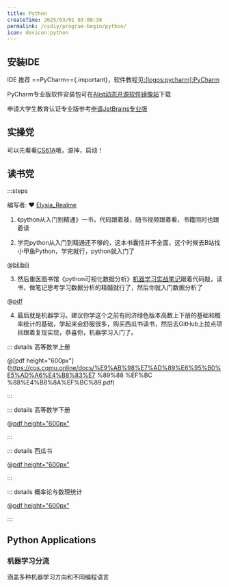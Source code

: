 ```yaml
---
title: Python
createTime: 2025/03/01 03:00:38
permalink: /csdiy/program-begin/python/
icon: devicon:python
---
```



## 安装IDE

IDE 推荐 ==PyCharm=={.important}，软件教程见[:[logos:pycharm]:PyCharm](/campus-wiki/common-softwares/IDE/PyCharm/)

PyCharm专业版软件安装包可在[Alist动态开源软件镜像站](http://192.168.183.171:5244/softwares/JetBrainsIDEs/pycharm-professional-2024.2.4.exe)下载

申请大学生教育认证专业版参考[申请JetBrains专业版](/campus-wiki/apply-student-email/#申请学生邮箱)

## 实操党

可以先看看[CS61A](https://cs61a.org/)哦，源神，启动！

## 读书党

:::steps

编写者: ❤ [Elysia_Realme](/friends/persons/)

1. 《python从入门到精通》一书，代码跟着敲，随书视频跟着看，书籍同时也跟着读

2. 学完python从入门到精通还不够的，这本书囊括并不全面，这个时候去B站找小甲鱼Python，学完就行，python就入门了

@[bilibili](BV1c4411e77t)

3. 然后重医图书馆《python可视化数据分析》[机器学习实战笔记](https://blog.csdn.net/Crayonxin2000/article/details/122741295)跟着代码敲，读书，做笔记思考学习数据分析的精髓就行了，然后你就入门数据分析了

@[pdf](https://cos.cqmu.online/docs/%E6%9C%BA%E5%99%A8%E5%AD%A6%E4%B9%A0%E5%AE%9E%E6%88%98%EF%BC%9A%E5%9F%BA%E4%BA%8EScikit-Learn%E5%92%8CTensorFlow.pdf)

4. 最后就是机器学习。建议你学这个之前有同济绿色版本高数上下册的基础和概率统计的基础，学起来会舒服很多，购买西瓜书读书，然后去GitHub上拉点项目跟着复现实现，恭喜你，机器学习入门了。




::: details 高等数学上册

@[pdf height="600px"](https://cos.cqmu.online/docs/%E9%AB%98%E7%AD%89%E6%95%B0%E5%AD%A6%E4%B8%83%E7
%89%88
%EF%BC
%88%E4%B8%8A%EF%BC%89.pdf)

:::

::: details 高等数学下册

@[pdf height="600px"](https://cos.cqmu.online/docs/%E9%AB%98%E7%AD%89%E6%95%B0%E5%AD%A6%E4%B8%8B%E5%86%8C.pdf)

:::

::: details 西瓜书

@[pdf height="600px"](https://cos.cqmu.online/docs/%E8%A5%BF%E7%93%9C%E4%B9%A6.pdf)

:::

::: details 概率论与数理统计

@[pdf height="600px"](https://cos.cqmu.online/docs/%E6%A6%82%E7%8E%87%E8%AE%BA%E4%B8%8E%E6%95%B0%E7%90%86%E7%BB%9F%E8%AE%A1%28%E6%B5%99%E5%A4%A7%E5%9B%9B%E7%89%88%29.pdf)

:::


## Python Applications

### 机器学习分流

涵盖多种机器学习方向和不同编程语言

<RepoCard repo="josephmisiti/awesome-machine-learning"></RepoCard>

### 
  
  

